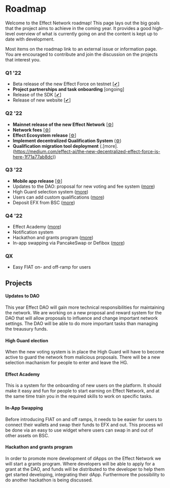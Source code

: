 # Roadmap

Welcome to the Effect Network roadmap! This page lays out the big goals that the
project aims to achieve in the coming year. It provides a good high-level
overview of what is currently going on and the content is kept up to date with
development.

Most items on the roadmap link to an external issue or information page. You are
encouraged to contribute and join the discussion on the projects that interest
you.

### Q1 '22

- Beta release of the new Effect Force on testnet [[✔](https://testnet.effect.network)]
- **Project partnerships and task onboarding** [ongoing]
- Release of the SDK [[✔](https://effectai.github.io/effect-js/)]
- Release of new website [[✔](https://effect.network/)]

### Q2 '22

- **Mainnet release of the new Effect Network** [[⚙️](https://app.effect.network)]
- **Network fees** [[⚙️](https://github.com/effectai/effect-network/issues/88)]
- **Effect Ecosystem release** [[⚙️](https://effect.network/ecosystem)]
- **Implement decentralized Qualification System** ([⚙️](https://github.com/effectai/force-frontend-new/pull/142))
- **Qualification migration tool deployment** (.[more].(https://medium.com/effect-ai/the-new-decentralized-effect-force-is-here-1f71a77ab8dc))

### Q3 '22

- **Mobile app release** [[⚙️](https://github.com/effectai/force-frontend-new/issues/150)]
- Updates to the DAO: proposal for new voting and fee system ([more](#updates-to-dao))
- High Guard selection system ([more](#high-guard-election))
- Users can add custom qualifications ([more](https://github.com/effectai/force-frontend-new/issues/152))
- Deposit EFX from BSC ([more](https://github.com/effectai/force-frontend-new/issues/151))

### Q4 '22

- Effect Academy ([more](#effect-academy))
- Notification system
- Hackathon and grants program ([more](#hackathon-and-grants-program))
- In-app swapping via PancakeSwap or Defibox ([more](#in-app-swapping))

### QX

- Easy FIAT on- and off-ramp for users

## Projects

#### Updates to DAO

This year Effect DAO will gain more technical responsibilities for maintaining
the network. We are working on a new proposal and reward system for the DAO that
will allow proposals to influence and change important network settings. The DAO
will be able to do more important tasks than managing the treausury funds.

#### High Guard election

When the new voting system is in place the High Guard will have to become active
to guard the network from malicious proposals. There will be a new selection
machanism for people to enter and leave the HG.

#### Effect Academy

This is a system for the onboarding of new users on the platform. It should make
it easy and fun for people to start earning on Effect Network, and at the same
time train you in the required skills to work on specific tasks.

#### In-App Swapping

Before introducing FIAT on and off ramps, it needs to be easier for users to 
connect their wallets and swap their funds to EFX and out. This process wil be done via an easy
to use widget where users can swap in and out of other assets on BSC.

#### Hackathon and grants program

In order to promote more development of dApps on the Effect Network we will start a grants program.
Where developers will be able to apply for a grant at the DAO, and funds will be distributed to the developer
to help them get started developing, integrating their dApp.
Furthermore the possibility to do another hackathon is being discussed. 

